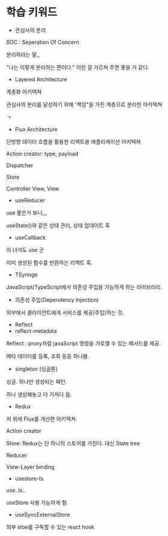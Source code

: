 # 학습 키워드

* 관심사의 분리

SOC : Seperation Of Concern

분리하라는 말,,

"나는 이렇게 분리하는 편이다." 이런 걸 가르쳐 주면 좋을 거 같다.&#x20;



* Layered Architecture

계층화 아키텍쳐

관심사의 분리를 달성하기 위해 '책임"을 가진 계층으로 분리한 아키텍쳐



ㄱ

* Flux Architecture

단방향 데이터 흐름을 활용한 리액트용 애플리케이션 아키텍쳐

Action creator: type, payload

Dispatcher

Store

Controller View, View



* useReducer

use 붙은거 보니,,,

useState()와 같은 상태 관리, 상태 업데이트 훅



* useCallback

이 녀석도 use 군

이미 생성된 함수를 반환하는 리액트 훅.



* TSyringe

JavaScript/TypeScript에서 의존성 주입을 가능하게 하는 라이브러리.&#x20;



* 의존성 주입(Dependency Injection)

외부에서 클라이언트에게 서비스를 제공(주입)하는 것.





* Reflect
* reflect-metadata

Reflect : proxy처럼 javaScript 명령을 가로챌 수 있는 메서드를 제공.

메타 데이터를 등록, 조회 등등 하나봄.



* singleton (싱글톤)

싱글. 하나만 생성되는 패턴.

하나 생성해놓고 다 가져다 씀.



* Redux

저 위에 Flux를 개선한 아키텍쳐.

Action creator

Store: Redux는 단 하나의 스토어를 가진다. 대신 State tree

Reducer

View-Layer binding



* usestore-ts

use..ts..

useStore 사용 가능하게 함.



* useSyncExternalStore

외부 stoe를 구독할 수 있는 react hook&#x20;




